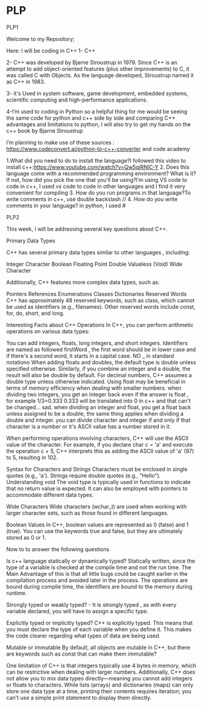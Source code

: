 # PLP


PLP1

Welcome to my Repository;

Here: I will be coding in C++
1- C++

2- C++ was developed by Bjarne Stroustrup in 1979. Since C++ is an attempt to add object-oriented features (plus other improvements) to C, it was called C with Objects. As the language developed, Stroustrup named it as C++ in 1983.

3- it's Used in system software, game development, embedded systems, scientific computing and high-performance applications. 

4-I’m used to coding in Python so a helpful thing for me would be seeing the same code for python and c++ side by side and comparing C++ advantages and limitations  to python, I will also try to get my hands on the c++ book by Bjarne Stroustrup 

I’m planning to make use of these sources : https://www.codeconvert.ai/python-to-c++-converter and code academy

1.What did you need to do to install the language?I followed this video to install c++:https://www.youtube.com/watch?v=Qw5qjRNlC-Y
2. Does this language come with a recommended programming environment? What is it? If not,
how did you pick the one that you'll be using?I’m using VS code to code in c++, I used vs code to code in other languages and I find it very convenient for compiling
3. How do you run programs in that language?To write comments in c++, use double backslash //
4. How do you write comments in your language? in python, I used #


PLP2


This week, I will be addressing several key questions about C++.

Primary Data Types

C++ has several primary data types similar to other languages , including:

Integer
Character
Boolean
Floating Point
Double
Valueless (Void)
Wide Character

Additionally, C++ features more complex data types, such as:

Pointers
References
Enumerations
Classes
Dictionaries
Reserved Words
C++ has approximately 48 reserved keywords, such as class, which cannot be used as identifiers (e.g., filenames). Other reserved words include const, for, do, short, and long.

Interesting Facts about C++ Operations
In C++, you can perform arithmetic operations on various data types:

You can add integers, floats, long integers, and short integers.
Identifiers are named as followed firstWord , the first word should be in lower case and if there's a second word, it starts in a capital case. NO _ in standard notationo
When adding floats and doubles, the default type is double unless specified otherwise.
Similarly, if you combine an integer and a double, the result will also be double by default.
For decimal numbers, C++ assumes a double type unless otherwise indicated. Using float may be beneficial in terms of memory efficiency when dealing with smaller numbers.
when dividing two integers, you get an integer back even if the answer is float , for example 1/3=0.333 0.333 will be translated into 0 in c++ and that can't be changed... sad. when dividing an integer and float, you get a float back unless assigned to be a double, the same thing applies when dividing a double and integer. you can divide character and integer if and only if that character is a number or it's ASCII value has a number stored in it.


When performing operations involving characters, C++ will use the ASCII value of the character. For example, if you declare char c = 'a' and execute the operation c + 5, C++ interprets this as adding the ASCII value of 'a' (97) to 5, resulting in 102.

Syntax for Characters and Strings
Characters must be enclosed in single quotes (e.g., 'a').
Strings require double quotes (e.g., "Hello").
Understanding void
The void type is typically used in functions to indicate that no return value is expected. It can also be employed with pointers to accommodate different data types.

Wide Characters
Wide characters (wchar_t) are used when working with larger character sets, such as those found in different languages.

Boolean Values
In C++, boolean values are represented as 0 (false) and 1 (true). You can use the keywords true and false, but they are ultimately stored as 0 or 1.




Now to to answer the following questions

Is  c++ language statically or dynamically typed? 
Statically written, since 
the type of a variable is checked at the compile time and not the run time. The Main Advantage of this is that all little bugs could be caught earlier in the compilation process and avoided later in the process. The operations are bound during compile time, the identifiers are bound to the memory during runtime.

Strongly typed or weakly typed? -
It is strongly typed , as with every variable declared, you will have to assign a specific type.

Explicitly typed or implicitly typed? 
C++ is explicitly typed. This means that you must declare the type of each variable when you define it. 
This makes the code clearer regarding what types of data are being used.

Mutable or immutable
By default, all objects are mutable in C++, but there are keywords such as const that can make them immutable?


One limitation of C++ is that integers typically use 4 bytes in memory, which can be restrictive when dealing with larger numbers. Additionally, C++ does not allow you to mix data types directly—meaning you cannot add integers or floats to characters. While lists (arrays) and dictionaries (maps) can only store one data type at a time, printing their contents requires iteration; you can't use a simple print statement to display them directly.

